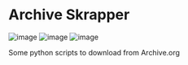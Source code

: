 # Archive Skrapper

![image](https://img.shields.io/badge/Python-FFD43B?style=for-the-badge&logo=python&logoColor=blue)
![image](https://img.shields.io/badge/Pandas-2C2D72?style=for-the-badge&logo=pandas&logoColor=white)
![image](https://img.shields.io/badge/LibreOffice-18A303?style=for-the-badge&logo=LibreOffice&logoColor=white)

Some python scripts to download from Archive.org
